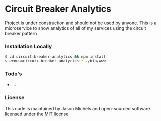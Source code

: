 # Circuit Breaker Analytics

Project is under construction and should not be used by anyone.  This is a microservice to show analytics of all of my services using the circuit breaker pattern

### Installation Locally
```sh
$ cd circuit-breaker-analytics && npm install
$ DEBUG=circuit-breaker-analytics:* ./bin/www
```

### Todo's
 - ...


### License
This code is maintained by Jason Michels and open-sourced software licensed under the [MIT license](http://opensource.org/licenses/MIT)